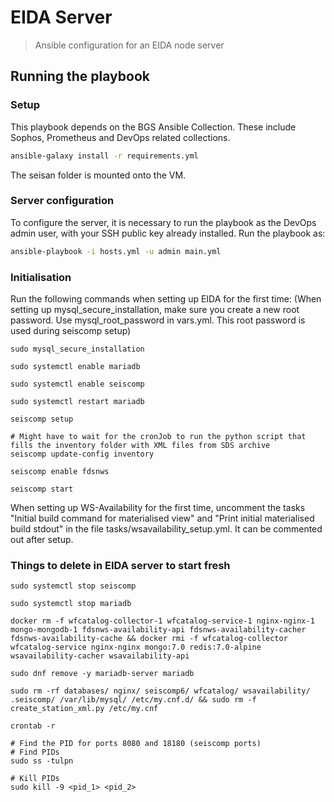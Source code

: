# EIDA Server

> Ansible configuration for an EIDA node server


## Running the playbook

### Setup

This playbook depends on the BGS Ansible Collection.
These include Sophos, Prometheus and DevOps related collections. 

```bash
ansible-galaxy install -r requirements.yml
```

The seisan folder is mounted onto the VM. 

### Server configuration

To configure the server, it is necessary to run the playbook as the DevOps admin user, with your SSH public key already installed.
Run the playbook as:

```bash
ansible-playbook -i hosts.yml -u admin main.yml
```

### Initialisation
Run the following commands when setting up EIDA for the first time: (When setting up mysql_secure_installation, make sure you create a new root password. Use mysql_root_password in vars.yml. This root password is used during seiscomp setup)
```
sudo mysql_secure_installation

sudo systemctl enable mariadb

sudo systemctl enable seiscomp

sudo systemctl restart mariadb

seiscomp setup

# Might have to wait for the cronJob to run the python script that fills the inventory folder with XML files from SDS archive
seiscomp update-config inventory

seiscomp enable fdsnws

seiscomp start
```

When setting up WS-Availability for the first time, uncomment the tasks "Initial build command for materialised view" and "Print initial materialised build stdout" in the file tasks/wsavailability_setup.yml. It can be commented out after setup. 

### Things to delete in EIDA server to start fresh
```
sudo systemctl stop seiscomp

sudo systemctl stop mariadb

docker rm -f wfcatalog-collector-1 wfcatalog-service-1 nginx-nginx-1 mongo-mongodb-1 fdsnws-availability-api fdsnws-availability-cacher fdsnws-availability-cache && docker rmi -f wfcatalog-collector wfcatalog-service nginx-nginx mongo:7.0 redis:7.0-alpine wsavailability-cacher wsavailability-api

sudo dnf remove -y mariadb-server mariadb

sudo rm -rf databases/ nginx/ seiscomp6/ wfcatalog/ wsavailability/ .seiscomp/ /var/lib/mysql/ /etc/my.cnf.d/ && sudo rm -f create_station_xml.py /etc/my.cnf

crontab -r

# Find the PID for ports 8080 and 18180 (seiscomp ports)
# Find PIDs
sudo ss -tulpn

# Kill PIDs
sudo kill -9 <pid_1> <pid_2>
```
